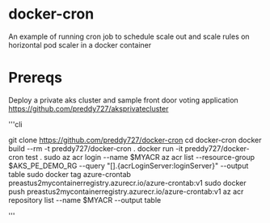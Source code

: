 # docker-cron
An example of running cron job to schedule scale out and scale rules on horizontal pod scaler in a docker container

# Prereqs
Deploy a private aks cluster and sample front door voting application 
https://github.com/preddy727/aksprivatecluster

'''cli 

git clone https://github.com/preddy727/docker-cron
cd docker-cron
docker build --rm -t preddy727/docker-cron .
docker run -it preddy727/docker-cron test .
sudo az acr login --name $MYACR
az acr list --resource-group $AKS_PE_DEMO_RG --query "[].{acrLoginServer:loginServer}" --output table
sudo docker tag azure-crontab preastus2mycontainerregistry.azurecr.io/azure-crontab:v1
sudo docker push preastus2mycontainerregistry.azurecr.io/azure-crontab:v1
az acr repository list --name $MYACR --output table

'''

